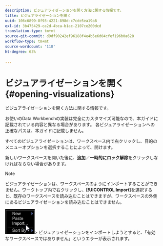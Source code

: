 ```yaml
---
description: ビジュアライゼーションを開く方法に関する情報です。
title: ビジュアライゼーションを開く
uuid: 106c6899-8f93-4221-898d-c7cde5ea19a8
exl-id: 3b475429-ca2d-4bca-b1ac-2107ce200dcd
translation-type: tm+mt
source-git-commit: d9df90242ef96188f4e4b5e6d04cfef196b0a628
workflow-type: tm+mt
source-wordcount: '118'
ht-degree: 63%

---
```


# ビジュアライゼーションを開く{#opening-visualizations}

ビジュアライゼーションを開く方法に関する情報です。

お使いのData Workbenchの実装は完全にカスタマイズ可能なので、本ガイドに記載されている内容と異なる場合があります。 各ビジュアライゼーションへの正確なパスは、本ガイドに記載しません。

すべてのビジュアライゼーションは、ワークスペース内で右クリックし、目的のメニューオプションを選択することによって、開けます。

新しいワークスペースを開いた後に、**追加**／**一時的にロック解除**&#x200B;をクリックしなければならない場合があります。

>[!NOTE]
>
>ビジュアライゼーションは、ワークスペースのようにインポートすることができません。ワークトップ内で右クリックし、**[!UICONTROL Import]**&#x200B;を選択すると、既存のワークスペースを読み込むことはできますが、ワークスペースの外側にあるビジュアライゼーションを読み込むことはできません。
>
>![](assets/import_workspace.png)>
>ビジュアライゼーションをインポートしようとすると、「有効なワークスペースではありません」というエラーが表示されます。
